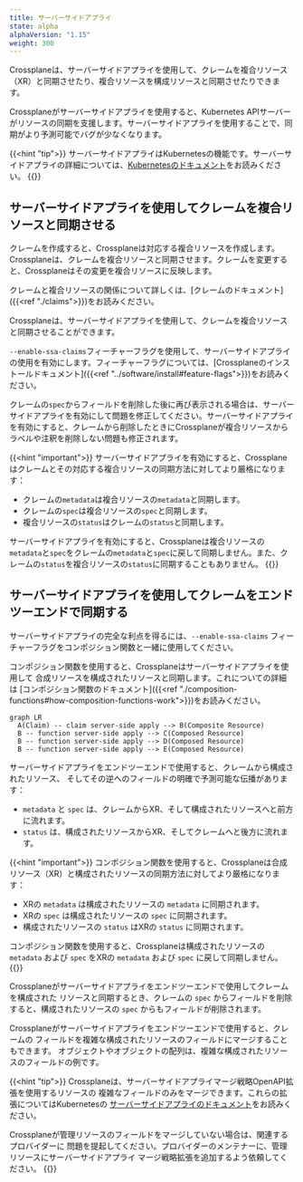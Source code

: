 ```yaml
---
title: サーバーサイドアプライ
state: alpha
alphaVersion: "1.15"
weight: 300
---
```


Crossplaneは、サーバーサイドアプライを使用して、クレームを複合リソース（XR）と同期させたり、複合リソースを構成リソースと同期させたりできます。

Crossplaneがサーバーサイドアプライを使用すると、Kubernetes APIサーバーがリソースの同期を支援します。サーバーサイドアプライを使用することで、同期がより予測可能でバグが少なくなります。

{{<hint "tip">}}
サーバーサイドアプライはKubernetesの機能です。サーバーサイドアプライの詳細については、[Kubernetesのドキュメント](https://kubernetes.io/docs/reference/using-api/server-side-apply/)をお読みください。
{{</hint>}}

## サーバーサイドアプライを使用してクレームを複合リソースと同期させる

クレームを作成すると、Crossplaneは対応する複合リソースを作成します。Crossplaneは、クレームを複合リソースと同期させます。クレームを変更すると、Crossplaneはその変更を複合リソースに反映します。

クレームと複合リソースの関係について詳しくは、[クレームのドキュメント]({{<ref "./claims">}})をお読みください。

Crossplaneは、サーバーサイドアプライを使用して、クレームを複合リソースと同期させることができます。

`--enable-ssa-claims`フィーチャーフラグを使用して、サーバーサイドアプライの使用を有効にします。フィーチャーフラグについては、[Crossplaneのインストールドキュメント]({{<ref "../software/install#feature-flags">}})をお読みください。

クレームの`spec`からフィールドを削除した後に再び表示される場合は、サーバーサイドアプライを有効にして問題を修正してください。サーバーサイドアプライを有効にすると、クレームから削除したときにCrossplaneが複合リソースからラベルや注釈を削除しない問題も修正されます。

{{<hint "important">}}
サーバーサイドアプライを有効にすると、Crossplaneはクレームとその対応する複合リソースの同期方法に対してより厳格になります：

- クレームの`metadata`は複合リソースの`metadata`と同期します。
- クレームの`spec`は複合リソースの`spec`と同期します。
- 複合リソースの`status`はクレームの`status`と同期します。

サーバーサイドアプライを有効にすると、Crossplaneは複合リソースの`metadata`と`spec`をクレームの`metadata`と`spec`に戻して同期しません。また、クレームの`status`を複合リソースの`status`に同期することもありません。
{{</hint>}}

## サーバーサイドアプライを使用してクレームをエンドツーエンドで同期する

サーバーサイドアプライの完全な利点を得るには、`--enable-ssa-claims`
フィーチャーフラグをコンポジション関数と一緒に使用してください。

コンポジション関数を使用すると、Crossplaneはサーバーサイドアプライを使用して
合成リソースを構成されたリソースと同期します。これについての詳細は
[コンポジション関数のドキュメント]({{<ref "./composition-functions#how-composition-functions-work">}})をお読みください。

```mermaid
graph LR
  A(Claim) -- claim server-side apply --> B(Composite Resource)
  B -- function server-side apply --> C(Composed Resource)
  B -- function server-side apply --> D(Composed Resource)
  B -- function server-side apply --> E(Composed Resource)
```

サーバーサイドアプライをエンドツーエンドで使用すると、クレームから構成されたリソース、
そしてその逆へのフィールドの明確で予測可能な伝播があります：

* `metadata` と `spec` は、クレームからXR、そして構成されたリソースへと前方に流れます。
* `status` は、構成されたリソースからXR、そしてクレームへと後方に流れます。

{{<hint "important">}}
コンポジション関数を使用すると、Crossplaneは合成リソース（XR）と構成されたリソースの同期方法に対してより厳格になります：

- XRの `metadata` は構成されたリソースの `metadata` に同期されます。
- XRの `spec` は構成されたリソースの `spec` に同期されます。
- 構成されたリソースの `status` はXRの `status` に同期されます。

コンポジション関数を使用すると、Crossplaneは構成されたリソースの `metadata`
および `spec` をXRの `metadata` および `spec` に戻して同期しません。
{{</hint>}}

Crossplaneがサーバーサイドアプライをエンドツーエンドで使用してクレームを構成された
リソースと同期するとき、クレームの `spec` からフィールドを削除すると、構成されたリソースの
`spec` からもフィールドが削除されます。

Crossplaneがサーバーサイドアプライをエンドツーエンドで使用すると、クレームの
フィールドを複雑な構成されたリソースのフィールドにマージすることもできます。
オブジェクトやオブジェクトの配列は、複雑な構成されたリソースのフィールドの例です。

{{<hint "tip">}}
Crossplaneは、サーバーサイドアプライマージ戦略OpenAPI拡張を使用するリソースの
複雑なフィールドのみをマージできます。これらの拡張についてはKubernetesの
[サーバーサイドアプライのドキュメント](https://kubernetes.io/docs/reference/using-api/server-side-apply/#merge-strategy)をお読みください。

Crossplaneが管理リソースのフィールドをマージしていない場合は、関連するプロバイダーに
問題を提起してください。プロバイダーのメンテナーに、管理リソースにサーバーサイドアプライ
マージ戦略拡張を追加するよう依頼してください。
{{</hint>}}

